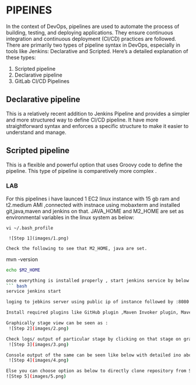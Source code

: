 # PIPEINES
In the context of DevOps, pipelines are used to automate the process of building, testing, and deploying applications. They ensure continuous integration and continuous deployment (CI/CD) practices are followed. There are primarily two types of pipeline syntax in DevOps, especially in tools like Jenkins: Declarative and Scripted. Here’s a detailed explanation of these types:

1. Scripted pipeline
2. Declarative pipeline 
3. GitLab CI/CD Pipelines

## Declarative pipeline 
This is a relatively recent addition to Jenkins Pipeline and provides a simpler and more structured way to define CI/CD pipeline. It have more straightforward syntax and enforces a specific structure to make it easier to understand and manage.

## Scripted pipeline
This is a flexible and powerful option that uses Groovy code to define the pipeline. This type of pipeline is comparetively more complex .

### LAB
For this pipelines i have launced 1 EC2 linux instance with 15 gb ram and t2.medium AMI ,connected with instnace using mobaxterm and installed git,java,maven and jenkins on that.
JAVA_HOME and M2_HOME are set as environmental variables in the linux system as below:

```
vi ~/.bash_profile

 ![Step 1](images/1.png)

Check the following to see that M2_HOME, java are set.

```
mvn -version

```bash
echo $M2_HOME

once everything is installed properly , start jenkins service by below command
``` bash
service jenkins start

loging to jebkins server using public ip of instance followed by :8080

Install required plugins like GitHub plugin ,Maven Invoker plugin, Maven Integration plugin, Pipeline: Stage View Plugin , Pipeline 

Graphically stage view can be seen as :
 ![Step 2](images/2.png)

Check logs/ output of particular stage by clicking on that stage on graphical view as below:
 ![Step 3](images/3.png)

Console output of the same can be seen like below with detailed ino about the stages:
 ![Step 4](images/4.png)

Else you can choose option as below to directly clone repository from SCM as below:
![Step 5](images/5.png)